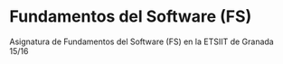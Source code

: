 # Fundamentos del Software (FS)
Asignatura de Fundamentos del Software (FS) en la ETSIIT de Granada 15/16
